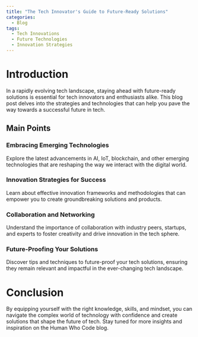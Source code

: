 ```yaml
---
title: "The Tech Innovator's Guide to Future-Ready Solutions"
categories:
  - Blog
tags:
  - Tech Innovations
  - Future Technologies
  - Innovation Strategies
---
```


# Introduction
In a rapidly evolving tech landscape, staying ahead with future-ready solutions is essential for tech innovators and enthusiasts alike. This blog post delves into the strategies and technologies that can help you pave the way towards a successful future in tech.

## Main Points
### Embracing Emerging Technologies
Explore the latest advancements in AI, IoT, blockchain, and other emerging technologies that are reshaping the way we interact with the digital world.

### Innovation Strategies for Success
Learn about effective innovation frameworks and methodologies that can empower you to create groundbreaking solutions and products.

### Collaboration and Networking
Understand the importance of collaboration with industry peers, startups, and experts to foster creativity and drive innovation in the tech sphere.

### Future-Proofing Your Solutions
Discover tips and techniques to future-proof your tech solutions, ensuring they remain relevant and impactful in the ever-changing tech landscape.

# Conclusion
By equipping yourself with the right knowledge, skills, and mindset, you can navigate the complex world of technology with confidence and create solutions that shape the future of tech. Stay tuned for more insights and inspiration on the Human Who Code blog.